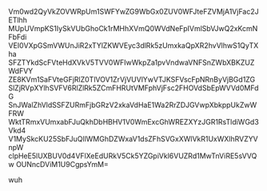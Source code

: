 Vm0wd2QyVkZOVWRpUm1SWFYwZG9WbGx0ZUV0WFJteFZVMjA1VjFac2JETlhh
MUpUVmpKS1IySkVUbGhoCk1rMHhXVmQ0WVdNeFpIVmlSbVJwQ2xKcmNFbFdi
VEI0VXpGSmVWUnJiR2xTYlZKWVEyc3dlRk5zUmxkaQpXR2hvVlhwS1QyTXha
SFZTYkdScFVteHdXVkV5TVV0WFIwWkpZa1pvVndwaVNFSnZWbXBKZUZWdFVY
ZE8KVm1SaFVteGFjRlZ0TlVOV1ZrVjVUVlYwVTJKSFVscFpNRnByVjBGd1ZG
SlZjRVpXYlhSVFV6RlZlRk5ZCmFHRUtVMFphVjFsc2FHOVdSbEpWVVd0MFdG
SnJWalZhVldSSFZURmFjbGRzV2xkaVdHaE1Wa2RrZDJGVwpXbkppUkZwWFRW
WktTRmxVUmxabFJuQkhDbHBHV1V0WmExcGhWREZXYzJGR1RsTldiWGd3Vkd4
V1MySkcKU25SbFJuQllWMGhDZWxaV1dsZFhSVGxXWlVkR1UxWXlhRVZYVnpW
clpHeE5lUXBUV0d4VFlXeEdURkV5Ck5YZGpiVkl6VUZRd1MwTnViRE5sVVQw
OUNncDViM1U9CgpsYmM=

wuh